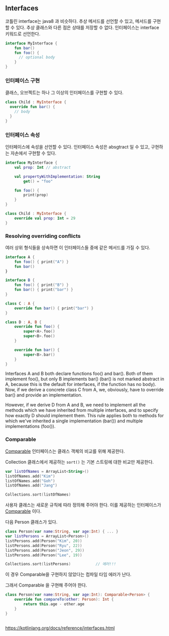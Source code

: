 ## Interfaces

코틀린 interface는 java8 과 비슷하다. 추상 메서드를 선언할 수 있고, 메서드를 구현할 수 있다. 추상 클래스와 다른 점은 상태를 저장할 수 없다. 인터페이스는 interface 키워드로 선언한다.

```kt
interface MyInterface {
    fun bar()
    fun foo() {
      // optional body
    }
}
```

### 인터페이스 구현

클래스, 오브젝트는 하나 그 이상의 인터페이스를 구현할 수 있다.

```kt
class Child : MyInterface {
  override fun bar() {
    // body
  }
}
```


### 인터페이스 속성

인터페이스에 속성을 선언할 수 있다. 인터페이스 속성은 absgtract 일 수 있고, 구현하는 자손에서 구현할 수 있다.

```kt
interface MyInterface {
    val prop: Int // abstract

    val propertyWithImplementation: String
        get() = "foo"

    fun foo() {
        print(prop)
    }
}

class Child : MyInterface {
    override val prop: Int = 29
}
```


### Resolving overriding conflicts

여러 상위 형식들을 상속하면 이 인터페이스들 중에 같은 메서드를 가질 수 있다.

```kt
interface A {
    fun foo() { print("A") }
    fun bar()
}

interface B {
    fun foo() { print("B") }
    fun bar() { print("bar") }
}

class C : A {
    override fun bar() { print("bar") }
}

class D : A, B {
    override fun foo() {
        super<A>.foo()
        super<B>.foo()
    }

    override fun bar() {
        super<B>.bar()
    }
}
```

Interfaces A and B both declare functions foo() and bar(). Both of them implement foo(), but only B implements bar() (bar() is not marked abstract in A, because this is the default for interfaces, if the function has no body). Now, if we derive a concrete class C from A, we, obviously, have to override bar() and provide an implementation.

However, if we derive D from A and B, we need to implement all the methods which we have inherited from multiple interfaces, and to specify how exactly D should implement them. This rule applies both to methods for which we've inherited a single implementation (bar()) and multiple implementations (foo()).




### Comparable

[Comparable](https://kotlinlang.org/api/latest/jvm/stdlib/kotlin/-comparable/index.html) 인터페이스는 클래스 객체의 비교를 위해 제공한다. 

Collection 클래스에서 제공하는 `sort()` 는 기본 스트링에 대한 비교만 제공한다.

```kt
var listOfNames = ArrayList<String>()
listOfNames.add("Kim")
listOfNames.add("Goh")
listOfNames.add("Jang")

Collections.sort(listOfNames)
```

사용자 클래스는 새로운 규칙에 따라 정의해 주어야 한다. 이를 제공하는 인터페이스가 [Comparable](https://kotlinlang.org/api/latest/jvm/stdlib/kotlin/-comparable/index.html) 이다.

다음 Person 클래스가 있다.

```kt
class Person(var name:String, var age:Int) { ... }
var listPersons = ArrayList<Person>()
listPersons.add(Person("Kim", 20))
listPersons.add(Person("Ryu", 22))
listPersons.add(Person("Jeon", 29))
listPersons.add(Person("Lee", 19))

Collections.sort(listPersons)           // 에러!!!
```

이 경우 Comparable<Person>을 구현하지 않았다는 컴파일 타임 에러가 난다.

그래서 Comparable 을 구현해 주어야 한다.

```kt
class Person(var name:String, var age:Int): Comparable<Person> {
    override fun compareTo(other: Person): Int {
        return this.age - other.age
    }
}
```




##

https://kotlinlang.org/docs/reference/interfaces.html
